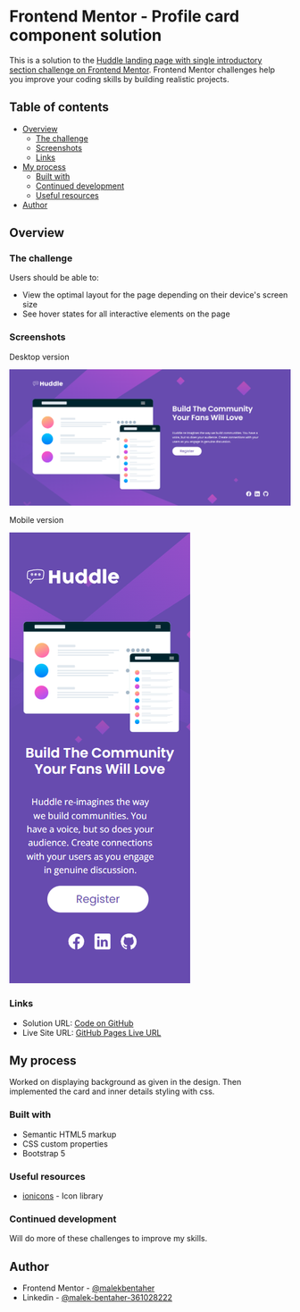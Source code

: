 # Frontend Mentor - Profile card component solution

This is a solution to the [Huddle landing page with single introductory section challenge on Frontend Mentor](https://www.frontendmentor.io/challenges/huddle-landing-page-with-a-single-introductory-section-B_2Wvxgi0). Frontend Mentor challenges help you improve your coding skills by building realistic projects.

## Table of contents

- [Overview](#overview)
  - [The challenge](#the-challenge)
  - [Screenshots](#screenshots)
  - [Links](#links)
- [My process](#my-process)
  - [Built with](#built-with)
  - [Continued development](#continued-development)
  - [Useful resources](#useful-resources)
- [Author](#author)

## Overview

### The challenge

Users should be able to:
- View the optimal layout for the page depending on their device's screen size
- See hover states for all interactive elements on the page

### Screenshots

Desktop version

![desktop version](desktop.png)

Mobile version

![mobile version](mobile.png)

### Links

- Solution URL: [Code on GitHub](https://github.com/malek-bt/Huddle-landing-page-with-single-introductory-section)
- Live Site URL: [GitHub Pages Live URL]()

## My process

Worked on displaying background as given in the design.
Then implemented the card and inner details styling with css.

### Built with

- Semantic HTML5 markup
- CSS custom properties
- Bootstrap 5


### Useful resources
- [ionicons](https://ionic.io/ionicons) - Icon library


### Continued development

Will do more of these challenges to improve my skills.

## Author

- Frontend Mentor - [@malekbentaher](https://www.frontendmentor.io/profile/malek-bt)
- Linkedin - [@malek-bentaher-361028222](https://www.linkedin.com/in/malek-bentaher-361028222/)